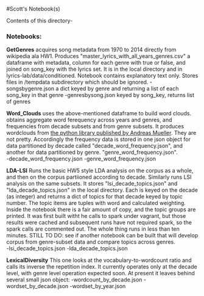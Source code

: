 #Scott's Notebook(s)

Contents of this directory-

### Notebooks:
**GetGenres** acquires song metadata from 1970 to 2014 directly from wikipedia ala HW1. Produces 
  "master_lyrics_with_all_years_genres.csv" a dataframe with metadata, column for each genre with true or false, and joined on song_key with the lyrics set. It is in the local directory and in lyrics-lab/data/conditioned. Notebook contains explanatory text only. Stores files in /tempdata subdirectory which should be ignored. 
  -songsbygenre.json  a dict keyed by genre and returning a list of each song_key in that genre
  -genresbysong.json  keyed by song_key, returns list of genres


**Word_Clouds**  uses the above-mentioned dataframe to build word clouds. obtains aggregate word ferequency across years and genres, and frequencies from decade subsets and from genre subsets. It produces wordclouds from [the python library published by Andreas Mueller](https://github.com/amueller/word_cloud). They are not pretty. Accordingly the frequency data is stored in one json object for data partitioned by decade called "decade_word_frequency.json", and another for data partitioned by genre. "genre_word_frequency.json".   
-decade_word_frequency.json
-genre_word_frequency.json

**LDA-LSI** Runs the basic HW5 style LDA analysis on the corpus as a whole, and then on the corpus partiioned according to decade. Similarly runs LSI analysis on the same subsets. It stores "lsi_decade_topics.json" and "lda_decade_topics.json" in the local directory. Each is keyed on the decade (as integer) and returns a dict of topics for that decade keyed by topic number. The topic items are tuples with word and calculated weighting.  Inside the notebook there is a fair amount of copy, and the topic groups are printed. It was first built witht he calls to spark under vagrant, but those results were cached and subsequent runs have not required spark, so the spark calls are commented out. The whole thing runs in less than ten minutes. STILL TO DO: see if another notebook can be built that will develop corpus from genre-subset data and compare topics across genres.  
-lsi_decade_topics.json
-lda_decade_topics.json

**LexicalDiversity** This one looks at the vocabulary-to-wordcount ratio and calls its inverse the repetition index. It currently operates only at the decade level, with genre level operation expected soon. At present it leaves behind several small json object:
-wordcount_by_decade.json
-wordset_by_decade.json
-wordset_by_year.json
